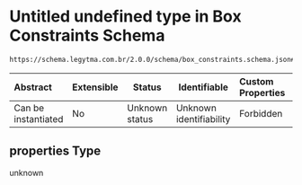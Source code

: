 # Untitled undefined type in Box Constraints Schema

```txt
https://schema.legytma.com.br/2.0.0/schema/box_constraints.schema.json#/properties
```




| Abstract            | Extensible | Status         | Identifiable            | Custom Properties | Additional Properties | Access Restrictions | Defined In                                                                                    |
| :------------------ | ---------- | -------------- | ----------------------- | :---------------- | --------------------- | ------------------- | --------------------------------------------------------------------------------------------- |
| Can be instantiated | No         | Unknown status | Unknown identifiability | Forbidden         | Allowed               | none                | [box_constraints.schema.json\*](../schema/box_constraints.schema.json) |

## properties Type

unknown
